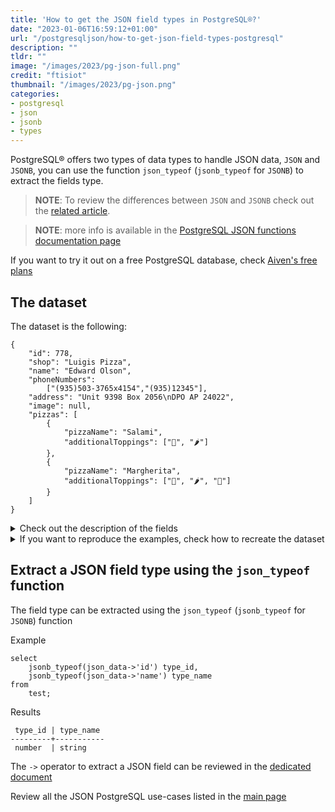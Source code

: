 ```yaml
---
title: 'How to get the JSON field types in PostgreSQL®?'
date: "2023-01-06T16:59:12+01:00"
url: "/postgresqljson/how-to-get-json-field-types-postgresql"
description: ""
tldr: ""
image: "/images/2023/pg-json-full.png"
credit: "ftisiot"
thumbnail: "/images/2023/pg-json.png"
categories:
- postgresql
- json
- jsonb
- types
---
```


PostgreSQL® offers two types of data types to handle JSON data, `JSON` and `JSONB`, you can use the function `json_typeof` (`jsonb_typeof` for `JSONB`) to extract the fields type.

<!--more-->

> **NOTE**: To review the differences between `JSON` and `JSONB` check out the [related article](/postgresqljson/what-are-the-differences-json-jsonb-postgresql).

> **NOTE**: more info is available in the [PostgreSQL JSON functions documentation page](https://www.postgresql.org/docs/current/functions-json.html)

If you want to try it out on a free PostgreSQL database, check [Aiven's free plans](https://console.aiven.io/signup)

## The dataset

The dataset is the following:

```
{
    "id": 778,
    "shop": "Luigis Pizza",
    "name": "Edward Olson",
    "phoneNumbers":
        ["(935)503-3765x4154","(935)12345"],
    "address": "Unit 9398 Box 2056\nDPO AP 24022",
    "image": null,
    "pizzas": [
        {
            "pizzaName": "Salami",
            "additionalToppings": ["🥓", "🌶️"]
        },
        {
            "pizzaName": "Margherita",
            "additionalToppings": ["🍌", "🌶️", "🍍"]
        }
    ]
}
```

<details>
  <summary>Check out the description of the fields</summary>
The following examples use a pizza order dataset with an order having:

* `id`: 778
* `shop`: "Luigis Pizza"
* `name`: "Edward Olson"
* `phoneNumbers`:["(935)503-3765x4154","(935)12345"]
* `address`: "Unit 9398 Box 2056\nDPO AP 24022"
* `image`: null
* and two pizzas contained in the `pizzas` item:

```
[
    {
        "pizzaName": "Salami",
        "additionalToppings": ["🥓", "🌶️"]
    },
    {
        "pizzaName": "Margherita",
        "additionalToppings": ["🍌", "🌶️", "🍍"]
    }
]
```
</details>
<details>
  <summary>If you want to reproduce the examples, check how to recreate the dataset</summary>

It can be recreated with the following script:

```
create table test(id serial, json_data jsonb);

insert into test(json_data) values (
'{
    "id": 778,
    "shop": "Luigis Pizza",
    "name": "Edward Olson",
    "phoneNumbers":
        ["(935)503-3765x4154","(935)12345"],
    "address": "Unit 9398 Box 2056\nDPO AP 24022",
    "image": null,
    "pizzas": [
        {
            "pizzaName": "Salami",
            "additionalToppings": ["🥓", "🌶️"]
        },
        {
            "pizzaName": "Margherita",
            "additionalToppings": ["🍌", "🌶️", "🍍"]
        }
    ]
}');
```

</details>

## Extract a JSON field type using the `json_typeof` function

The field type can be extracted using the `json_typeof` (`jsonb_typeof` for `JSONB`) function

Example

```
select 
    jsonb_typeof(json_data->'id') type_id,
    jsonb_typeof(json_data->'name') type_name
from 
    test;
```

Results

```
 type_id | type_name
---------+-----------
 number  | string
```

The `->` operator to extract a JSON field can be reviewed in the [dedicated document](/postgresqljson/how-to-extract-field-from-json-postgresql)

Review all the JSON PostgreSQL use-cases listed in the [main page](/postgresqljson/main)
